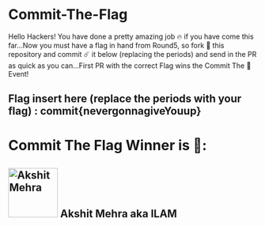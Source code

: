 # Commit-The-Flag

Hello Hackers! You have done a pretty amazing job 🔥 if you have come this far...Now you must have a flag in hand from Round5, so fork 🍴 this repository and commit ☄️ it below (replacing the periods) and send in the PR as quick as you can...First PR with the correct Flag wins the Commit The 🚩 Event!

## Flag insert here (replace the periods with your flag) : commit{nevergonnagiveYouup}
# Commit The Flag Winner is 🎉: 

<h2><a href="https://github.com/AkshitMehra1" target='_blank'><img src=https://avatars.githubusercontent.com/u/38882613?v=4" alt="Akshit Mehra" width="100" height="100"><a> Akshit Mehra aka ILAM </h2>



